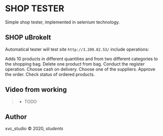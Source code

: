 # SHOP TESTER


Simple shop tester, implemented in selenium technology.

## SHOP uBrokeIt

Automatical tester will test site 
```http://3.209.82.53/``` 
include operations:

Adds 10 products in different quantities and from two different categories to the shopping bag.
Delete one product from bag.
Conduct the register operation.
Choose cash on delivery.
Choose one of the suppliers.
Approve the order.
Check status of ordered products.

## Video from working

> - TODO

## Author
xvc_studio © 2020, *students*

